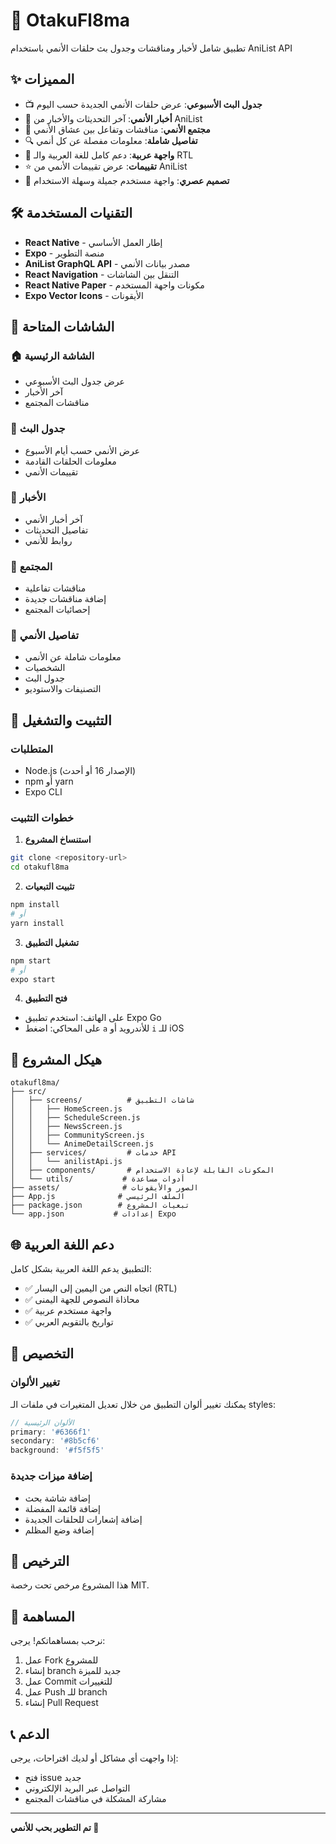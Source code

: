 # 🎌 OtakuFl8ma

تطبيق شامل لأخبار ومناقشات وجدول بث حلقات الأنمي باستخدام AniList API

## ✨ المميزات

- 📺 **جدول البث الأسبوعي**: عرض حلقات الأنمي الجديدة حسب اليوم
- 📰 **أخبار الأنمي**: آخر التحديثات والأخبار من AniList
- 💬 **مجتمع الأنمي**: مناقشات وتفاعل بين عشاق الأنمي
- 🔍 **تفاصيل شاملة**: معلومات مفصلة عن كل أنمي
- 📱 **واجهة عربية**: دعم كامل للغة العربية والـ RTL
- ⭐ **تقييمات**: عرض تقييمات الأنمي من AniList
- 🎨 **تصميم عصري**: واجهة مستخدم جميلة وسهلة الاستخدام

## 🛠️ التقنيات المستخدمة

- **React Native** - إطار العمل الأساسي
- **Expo** - منصة التطوير
- **AniList GraphQL API** - مصدر بيانات الأنمي
- **React Navigation** - التنقل بين الشاشات
- **React Native Paper** - مكونات واجهة المستخدم
- **Expo Vector Icons** - الأيقونات

## 📱 الشاشات المتاحة

### 🏠 الشاشة الرئيسية
- عرض جدول البث الأسبوعي
- آخر الأخبار
- مناقشات المجتمع

### 📅 جدول البث
- عرض الأنمي حسب أيام الأسبوع
- معلومات الحلقات القادمة
- تقييمات الأنمي

### 📰 الأخبار
- آخر أخبار الأنمي
- تفاصيل التحديثات
- روابط للأنمي

### 💬 المجتمع
- مناقشات تفاعلية
- إضافة مناقشات جديدة
- إحصائيات المجتمع

### 📖 تفاصيل الأنمي
- معلومات شاملة عن الأنمي
- الشخصيات
- جدول البث
- التصنيفات والاستوديو

## 🚀 التثبيت والتشغيل

### المتطلبات
- Node.js (الإصدار 16 أو أحدث)
- npm أو yarn
- Expo CLI

### خطوات التثبيت

1. **استنساخ المشروع**
```bash
git clone <repository-url>
cd otakufl8ma
```

2. **تثبيت التبعيات**
```bash
npm install
# أو
yarn install
```

3. **تشغيل التطبيق**
```bash
npm start
# أو
expo start
```

4. **فتح التطبيق**
- على الهاتف: استخدم تطبيق Expo Go
- على المحاكي: اضغط `a` للأندرويد أو `i` للـ iOS

## 📁 هيكل المشروع

```
otakufl8ma/
├── src/
│   ├── screens/          # شاشات التطبيق
│   │   ├── HomeScreen.js
│   │   ├── ScheduleScreen.js
│   │   ├── NewsScreen.js
│   │   ├── CommunityScreen.js
│   │   └── AnimeDetailScreen.js
│   ├── services/         # خدمات API
│   │   └── anilistApi.js
│   ├── components/       # المكونات القابلة لإعادة الاستخدام
│   └── utils/           # أدوات مساعدة
├── assets/              # الصور والأيقونات
├── App.js              # الملف الرئيسي
├── package.json        # تبعيات المشروع
└── app.json           # إعدادات Expo
```

## 🌐 دعم اللغة العربية

التطبيق يدعم اللغة العربية بشكل كامل:
- ✅ اتجاه النص من اليمين إلى اليسار (RTL)
- ✅ محاذاة النصوص للجهة اليمنى
- ✅ واجهة مستخدم عربية
- ✅ تواريخ بالتقويم العربي

## 🔧 التخصيص

### تغيير الألوان
يمكنك تغيير ألوان التطبيق من خلال تعديل المتغيرات في ملفات الـ styles:

```javascript
// الألوان الرئيسية
primary: '#6366f1'
secondary: '#8b5cf6'
background: '#f5f5f5'
```

### إضافة ميزات جديدة
- إضافة شاشة بحث
- إضافة قائمة المفضلة
- إضافة إشعارات للحلقات الجديدة
- إضافة وضع المظلم

## 📄 الترخيص

هذا المشروع مرخص تحت رخصة MIT.

## 🤝 المساهمة

نرحب بمساهماتكم! يرجى:
1. عمل Fork للمشروع
2. إنشاء branch جديد للميزة
3. عمل Commit للتغييرات
4. عمل Push للـ branch
5. إنشاء Pull Request

## 📞 الدعم

إذا واجهت أي مشاكل أو لديك اقتراحات، يرجى:
- فتح issue جديد
- التواصل عبر البريد الإلكتروني
- مشاركة المشكلة في مناقشات المجتمع

---

**تم التطوير بحب للأنمي 🎌**